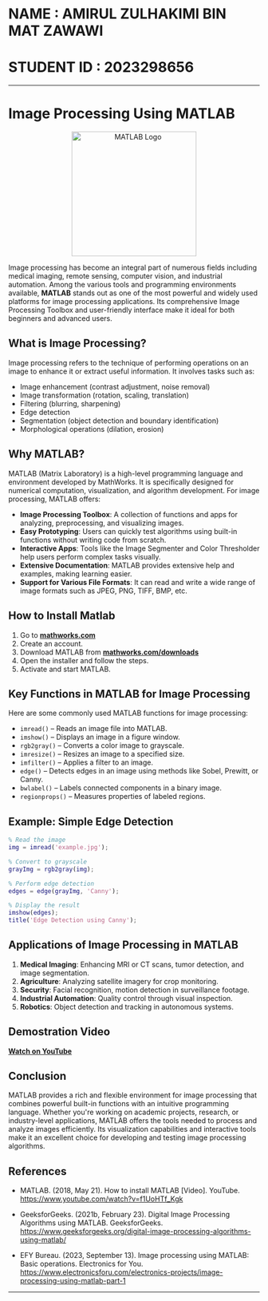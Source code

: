 # NAME : AMIRUL ZULHAKIMI BIN MAT ZAWAWI
# STUDENT ID : 2023298656

---

# Image Processing Using MATLAB
<p align="center">
  <img src="https://github.com/user-attachments/assets/892a55ea-56d5-4f47-91af-9f692787dba4" alt="MATLAB Logo" width="250">
</p>

Image processing has become an integral part of numerous fields including medical imaging, remote sensing, computer vision, and industrial automation. Among the various tools and programming environments available, **MATLAB** stands out as one of the most powerful and widely used platforms for image processing applications. Its comprehensive Image Processing Toolbox and user-friendly interface make it ideal for both beginners and advanced users.

## What is Image Processing?

Image processing refers to the technique of performing operations on an image to enhance it or extract useful information. It involves tasks such as:

- Image enhancement (contrast adjustment, noise removal)
- Image transformation (rotation, scaling, translation)
- Filtering (blurring, sharpening)
- Edge detection
- Segmentation (object detection and boundary identification)
- Morphological operations (dilation, erosion)

## Why MATLAB?

MATLAB (Matrix Laboratory) is a high-level programming language and environment developed by MathWorks. It is specifically designed for numerical computation, visualization, and algorithm development. For image processing, MATLAB offers:

- **Image Processing Toolbox**: A collection of functions and apps for analyzing, preprocessing, and visualizing images.
- **Easy Prototyping**: Users can quickly test algorithms using built-in functions without writing code from scratch.
- **Interactive Apps**: Tools like the Image Segmenter and Color Thresholder help users perform complex tasks visually.
- **Extensive Documentation**: MATLAB provides extensive help and examples, making learning easier.
- **Support for Various File Formats**: It can read and write a wide range of image formats such as JPEG, PNG, TIFF, BMP, etc.

## How to Install Matlab
  
  1. Go to [**mathworks.com**](https://www.mathworks.com)
  2. Create an account.
  3. Download MATLAB from [**mathworks.com/downloads**](https://www.mathworks.com/downloads)
  4. Open the installer and follow the steps.
  5. Activate and start MATLAB.

## Key Functions in MATLAB for Image Processing

Here are some commonly used MATLAB functions for image processing:

- `imread()` – Reads an image file into MATLAB.
- `imshow()` – Displays an image in a figure window.
- `rgb2gray()` – Converts a color image to grayscale.
- `imresize()` – Resizes an image to a specified size.
- `imfilter()` – Applies a filter to an image.
- `edge()` – Detects edges in an image using methods like Sobel, Prewitt, or Canny.
- `bwlabel()` – Labels connected components in a binary image.
- `regionprops()` – Measures properties of labeled regions.

## Example: Simple Edge Detection

```matlab
% Read the image
img = imread('example.jpg');

% Convert to grayscale
grayImg = rgb2gray(img);

% Perform edge detection
edges = edge(grayImg, 'Canny');

% Display the result
imshow(edges);
title('Edge Detection using Canny');
```

## Applications of Image Processing in MATLAB

1. **Medical Imaging**: Enhancing MRI or CT scans, tumor detection, and image segmentation.
2. **Agriculture**: Analyzing satellite imagery for crop monitoring.
3. **Security**: Facial recognition, motion detection in surveillance footage.
4. **Industrial Automation**: Quality control through visual inspection.
5. **Robotics**: Object detection and tracking in autonomous systems.

## Demostration Video 

[**Watch on YouTube**]()

## Conclusion

MATLAB provides a rich and flexible environment for image processing that combines powerful built-in functions with an intuitive programming language. Whether you're working on academic projects, research, or industry-level applications, MATLAB offers the tools needed to process and analyze images efficiently. Its visualization capabilities and interactive tools make it an excellent choice for developing and testing image processing algorithms.

## References

- MATLAB. (2018, May 21). How to install MATLAB [Video]. YouTube. https://www.youtube.com/watch?v=f1UoHTf_Kgk
  
- GeeksforGeeks. (2021b, February 23). Digital Image Processing Algorithms using MATLAB. GeeksforGeeks. https://www.geeksforgeeks.org/digital-image-processing-algorithms-using-matlab/
  
- EFY Bureau. (2023, September 13). Image processing using MATLAB: Basic operations. Electronics for You. https://www.electronicsforu.com/electronics-projects/image-processing-using-matlab-part-1

---
